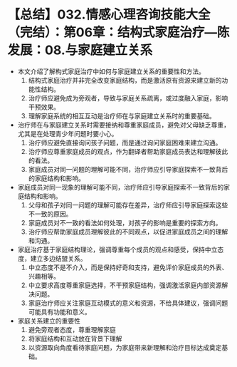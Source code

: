 # 【总结】032.情感心理咨询技能大全（完结）：第06章：结构式家庭治疗—陈发展：08.与家庭建立关系

-   本文介绍了解构式家庭治疗中如何与家庭建立关系的重要性和方法。
    1.  结构式家庭治疗并非完全改变家庭结构，而是激活原有资源来建立新的功能性结构。
    2.  治疗师应避免成为旁观者，导致与家庭关系疏离，或过度融入家庭，影响干预效果。
    3.  理解家庭系统的相互互动是治疗师在与家庭建立关系时的重要基础。
-   治疗师在与家庭建立关系时需要接纳和尊重家庭成员，避免对父母缺乏尊重，尤其是在处理青少年问题时要小心。
    1.  治疗师应避免直接询问孩子问题，而是通过询问家庭困难来建立沟通。
    2.  治疗师应尊重家庭成员的观点，作为翻译者帮助家庭成员表达和理解彼此的看法。
    3.  家庭成员对同一问题的理解可能不同，治疗师应引导家庭探索不一致背后的家庭结构和影响。
-   家庭成员对同一现象的理解可能不同，治疗师应引导家庭探索不一致背后的家庭结构和影响。
    1.  父母和孩子对同一问题的理解可能存在差异，治疗师应引导家庭探索这些不一致的原因。
    2.  家庭成员对不一致的看法如何处理，对孩子的影响是重要的探索方向。
    3.  治疗师应帮助家庭成员理解彼此的不同观点，以促进家庭成员之间的理解和沟通。
-   家庭治疗基于家庭结构理论，强调尊重每个成员的观点和感受，保持中立态度，建立多边结盟关系。
    1.  中立态度不是不介入，而是保持好奇和支持，避免评价家庭成员的外表、兴趣相等。
    2.  中立要求高度尊重家庭选择，不干预家庭结构，强调激活家庭内部资源解决问题。
    3.  家庭治疗师应关注家庭互动模式的意义和资源，不给具体建议，强调问题可能具有功能和意义。
-   家庭关系建立的重要性
    1.  避免旁观者态度，尊重理解家庭
    2.  将家庭结构和互动放在背景下理解
    3.  以资源取向角度看待家庭问题，为家庭带来新理解和治疗目标达成奠定基础。